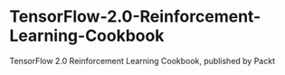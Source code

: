 # TensorFlow-2.0-Reinforcement-Learning-Cookbook
TensorFlow 2.0 Reinforcement Learning Cookbook, published by Packt
